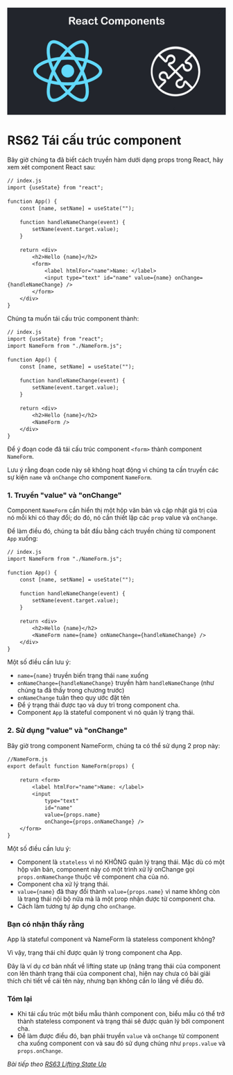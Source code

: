 
![Create-HTML-1](images/components.jpg) 

# RS62 Tái cấu trúc component

Bây giờ chúng ta đã biết cách truyền hàm dưới dạng props trong React, hãy xem xét component React sau:

```
// index.js
import {useState} from "react";

function App() {
    const [name, setName] = useState("");

    function handleNameChange(event) {
        setName(event.target.value);
    }

    return <div>
        <h2>Hello {name}</h2>
        <form>
            <label htmlFor="name">Name: </label>
            <input type="text" id="name" value={name} onChange={handleNameChange} />
        </form>
    </div>
}
```

Chúng ta muốn tái cấu trúc component thành:

```
// index.js
import {useState} from "react";
import NameForm from "./NameForm.js";

function App() {
    const [name, setName] = useState("");

    function handleNameChange(event) {
        setName(event.target.value);
    }

    return <div>
        <h2>Hello {name}</h2>
        <NameForm />
    </div>
}
```

Để ý đoạn code đã tái cấu trúc component `<form>` thành component `NameForm`.

Lưu ý rằng đoạn code này sẽ không hoạt động vì chúng ta cần truyền các sự kiện `name` và `onChange` cho component `NameForm`. 

### 1. Truyền "value" và "onChange"

Component `NameForm` cần hiển thị một hộp văn bản và cập nhật giá trị của nó mỗi khi có thay đổi; do đó, nó cần thiết lập các `prop` value và `onChange`.

Để làm điều đó, chúng ta bắt đầu bằng cách truyền chúng từ component `App` xuống:

```
// index.js
import NameForm from "./NameForm.js";

function App() {
    const [name, setName] = useState("");

    function handleNameChange(event) {
        setName(event.target.value);
    }

    return <div>
        <h2>Hello {name}</h2>
        <NameForm name={name} onNameChange={handleNameChange} />
    </div>
}
```

Một số điều cần lưu ý:

- `name={name}` truyền biến trạng thái `name` xuống
- `onNameChange={handleNameChange}` truyền hàm `handleNameChange` (như chúng ta đã thấy trong chương trước)
- `onNameChange` tuân theo quy ước đặt tên 
- Để ý trạng thái được tạo và duy trì trong component cha.
- Component `App` là stateful component vì nó quản lý trạng thái.

### 2. Sử dụng "value" và "onChange"

Bây giờ trong component NameForm, chúng ta có thể sử dụng 2 prop này:

```
//NameForm.js
export default function NameForm(props) {

    return <form>
        <label htmlFor="name">Name: </label>
        <input 
            type="text" 
            id="name" 
            value={props.name} 
            onChange={props.onNameChange} />
    </form>
}
```

Một số điều cần lưu ý:

- Component là `stateless` vì nó KHÔNG quản lý trạng thái. Mặc dù có một hộp văn bản, component này có một trình xử lý onChange gọi `props.onNameChange` thuộc về component cha của nó.
- Component cha xử lý trạng thái.
- `value={name}` đã thay đổi thành `value={props.name}` vì name không còn là trạng thái nội bộ nữa mà là một prop nhận được từ component cha.
- Cách làm tương tự áp dụng cho `onChange`.

### Bạn có nhận thấy rằng 

App là stateful component và NameForm là stateless component không?

Vì vậy, trạng thái chỉ được quản lý trong component cha App.

Đây là ví dụ cơ bản nhất về lifting state up (nâng trạng thái của component con lên thành trạng thái của component cha), hiện nay chưa có bài giải thích chi tiết về cái tên này, nhưng bạn không cần lo lắng về điều đó.

### Tóm lại

- Khi tái cấu trúc một biểu mẫu thành component con, biểu mẫu có thể trở thành stateless component và trạng thái sẽ được quản lý bởi component cha.
- Để làm được điều đó, bạn phải truyền `value` và `onChange` từ component cha xuống component con và sau đó sử dụng chúng như `props.value` và `props.onChange`.

*Bài tiếp theo [RS63 Lifting State Up](/lesson/session/session_063_lifting_state_up.md)*